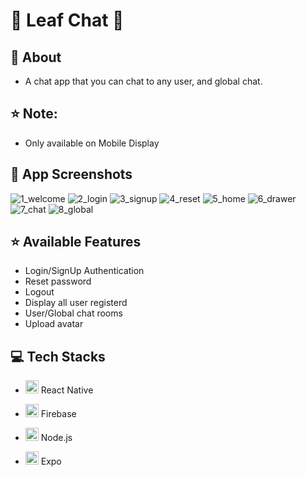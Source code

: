# 🍃 Leaf Chat 🍃

## 🌿 About 
* A chat app that you can chat to any user, and global chat. 

## ⭐ Note:
* Only available on Mobile Display


## 🌿 App Screenshots
![1_welcome](https://user-images.githubusercontent.com/114270231/211969422-351f7e6d-4b43-4cde-8d88-a4fdeb0983e8.png)
![2_login](https://user-images.githubusercontent.com/114270231/211969880-958831e9-ead5-483e-9fc3-6dda5d851176.png)
![3_signup](https://user-images.githubusercontent.com/114270231/211970162-47f30add-4978-4bbe-89eb-8d5be4f1510a.png)
![4_reset](https://user-images.githubusercontent.com/114270231/211970403-c62a587a-e760-4254-a463-4a876dbf9555.png)
![5_home](https://user-images.githubusercontent.com/114270231/211970554-9b29d596-3ee8-4a18-baae-4eb334329dee.png)
![6_drawer](https://user-images.githubusercontent.com/114270231/211970673-9a0ba15b-c064-4ecc-8310-2d09af361703.png)
![7_chat](https://user-images.githubusercontent.com/114270231/211970802-8569c887-f333-4d2d-a9b8-3da4e0f0c541.png)
![8_global](https://user-images.githubusercontent.com/114270231/211970899-5a9aa2bb-8cfd-4001-9729-57cd554357d6.png)


## ⭐ Available Features
* Login/SignUp Authentication
* Reset password
* Logout
* Display all user registerd
* User/Global chat rooms
* Upload avatar

## 💻 Tech Stacks
* <a href="https://reactjs.org/" title="React"><img src="https://github.com/get-icon/geticon/raw/master/icons/react.svg" alt="React" width="21px" height="21px"></a> React Native


* <a href="https://www.firebase.com/" title="Firebase"><img src="https://github.com/get-icon/geticon/raw/master/icons/firebase.svg" alt="Firebase" width="21px" height="21px"></a>
Firebase


* <a href="https://nodejs.org/" title="Node.js"><img src="https://github.com/get-icon/geticon/raw/master/icons/nodejs-icon.svg" alt="Node.js" width="21px" height="21px"></a> Node.js


* <a><img src="https://www.svgrepo.com/show/353723/expo-icon.svg" alt="Expo" width="21px" height="21px"></a> Expo
